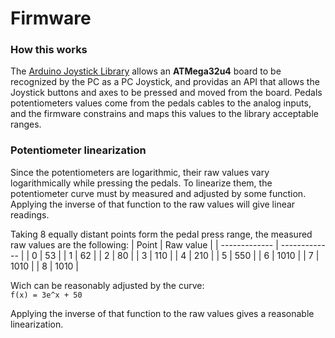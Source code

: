 # Firmware

### How this works
The [Arduino Joystick Library](https://github.com/MHeironimus/ArduinoJoystickLibrary) allows an **ATMega32u4** board to be recognized by the PC as a PC Joystick, and providas an API that allows the Joystick buttons and axes to be pressed and moved from the board. Pedals potentiometers values come from the pedals cables to the analog inputs, and the firmware constrains and maps this values to the library acceptable ranges. 

### Potentiometer linearization
Since the potentiometers are logarithmic, their raw values vary logarithmically while pressing the pedals. To linearize them, the potentiometer curve must by measured and adjusted by some function. Applying the inverse of that function to the raw values will give linear readings.  

Taking 8 equally distant points form the pedal press range, the measured raw values are the following:
| Point  | Raw value |
| ------------- | ------------- |
| 0  | 53    |
| 1  | 62    |
| 2  | 80    |
| 3  | 110   |
| 4  | 210   |
| 5  | 550   |
| 6  | 1010  |
| 7  | 1010  |
| 8  | 1010  |  

Wich can be reasonably adjusted by the curve:  
`f(x) = 3e^x + 50`  

Applying the inverse of that function to the raw values gives a reasonable linearization.
